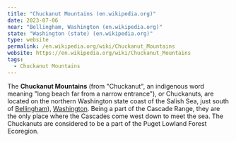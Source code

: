 ```yaml
---
title: "Chuckanut Mountains (en.wikipedia.org)"
date: 2023-07-06
near: "Bellingham, Washington (en.wikipedia.org)"
state: "Washington (state) (en.wikipedia.org)"
type: website
permalink: /en.wikipedia.org/wiki/Chuckanut_Mountains
website: https://en.wikipedia.org/wiki/Chuckanut_Mountains
tags:
  - Chuckanut Mountains
---
```

The **Chuckanut Mountains** (from "Chuckanut", an indigenous word meaning "long beach far from a narrow entrance"), or Chuckanuts, are located on the northern Washington state coast of the Salish Sea, just south of [Bellingham]([Bellingham](/en.wikipedia.org/wiki/Bellingham,_Washington))), [Washington]([Washington](/en.wikipedia.org/wiki/Washington_(state))). Being a part of the Cascade Range, they are the only place where the Cascades come west down to meet the sea. The Chuckanuts are considered to be a part of the Puget Lowland Forest Ecoregion.
